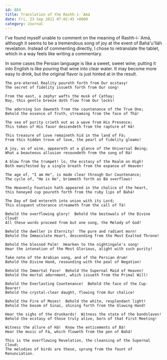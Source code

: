 ```yaml
---
id: 884
title: Translation of the Rashh-i-`Amá
date: Fri, 23 Sep 2011 07:02:45 +0000
category: Journal
---
```



I've found myself unable to comment on the meaning of Rashh-i-`Amá,
although it seems to be a tremendous song of joy at the event of
Bahá'u'lláh revelation.  Instead of commenting directly, I chose to
retranslate the tablet, which in a way feels like writing a commentary.

In some cases the Persian language is like a sweet, sweet wine; putting it
into English is like pouring that wine into clear water.  It may become
more easy to drink, but the original flavor is just hinted at in the
result.

    The pre-eternal Reality poureth forth from Our ecstasy!  
    The secret of fidelity issueth forth from Our song!
    
    From the east, a zephyr wafts the musk of Cathay;  
    Nay, this gentle breeze doth flow from Our locks!
    
    The adorning Sun dawneth from the countenance of the True One;  
    Behold the essence of Truth, streaming from the face of Thá!
    
    The sea of purity crieth out as a wave from His Presence;  
    This token of His favor descendeth from the rapture of Há!
    
    This treasure of Love remaineth hid in the land of Fá;  
    From this hidden trove of love, the pearl of fidelity gleams!
    
    A joy, as of wine, appeareth at a glance of the Universal Being;  
    What a beauteous allusion resoundeth from the song of Rá!
    
    A blow from the trumpet! lo, the ecstasy of the Realm on High!  
    Both manifested by a single breath from the expanse of Heaven!
    
    The age of, "I am He", is made clear through Our Countenance;  
    The cycle of, "He is He", brimmeth forth as Bá overflows!
    
    The Heavenly Fountain hath appeared in the chalice of the heart,  
    this honeyed cup poureth forth from the ruby lips of Bahá!
    
    The Day of God entereth into union with its Lord;  
    This eloquent utterance streameth from the call of Tá!
    
    Behold the overflowing glory!  Behold the bestowals of the Divine Cloud!  
    All these words proceed from but one song, the Melody of God!
    
    Behold the dweller in Eternity!  The pure and radiant morn!  
    Behold the Immaculate Heart, descending from the Most Exalted Throne!
    
    Behold the blessed Palm!  Hearken to the nightingale's song!  
    Hear the intonation of the Most Glorious, alight with such purity!
    
    Take note of the Arabian song, and of the Persian drum!  
    Behold the Divine Hand, resounding with the peal of Negation!
    
    Behold the Immortal Face!  Behold the Supernal Maid of Heaven!  
    Behold the mortal adornment, which issueth from the Primal Will!
    
    Behold the Everlasting Countenance!  Behold the face of the Cup-Bearer!  
    Behold the crystal-clear daught, flowing from Our chalice!
    
    Behold the Fire of Moses!  Behold the white, resplendant light!  
    Behold the bosom of Sinai, shining forth from the Glowing Hand!
    
    Hear the sighs of the drunkards!  Witness the state of the bondslaves!  
    Behold the ecstasy of those truly alive, born of that First Meeting!
    
    Witness the allure of Há!  Know the enticements of Bá!  
    Hear the music of Fá, which floweth from the pen of Bahá!
    
    This is the overflowing Revelation, the cleansing of the Supernal Cloud;  
    The melodies of birds are these, sprung from the fount of Renunciation.

